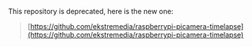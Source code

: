 This repository is deprecated, here is the new one:

> [https://github.com/ekstremedia/raspberrypi-picamera-timelapse](https://github.com/ekstremedia/raspberrypi-picamera-timelapse)



